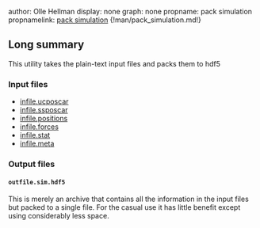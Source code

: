 author: Olle Hellman
display: none
graph: none
propname: pack simulation
propnamelink: <a href="../program/pack_simulation.html">pack simulation</a>
{!man/pack_simulation.md!}

## Long summary

This utility takes the plain-text input files and packs them to hdf5

### Input files

* [infile.ucposcar](../page/files.html#infile.ucposcar)
* [infile.ssposcar](../page/files.html#infile.ucposcar)
* [infile.positions](../page/files.html#infile.positions)
* [infile.forces](../page/files.html#infile.forces)
* [infile.stat](../page/files.html#infile.stat)
* [infile.meta](../page/files.html#infile.meta)

### Output files

#### `outfile.sim.hdf5`

This is merely an archive that contains all the information in the input files but packed to a single file. For the casual use it has little benefit except using considerably less space.
